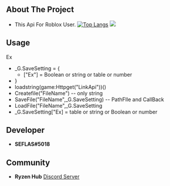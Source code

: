 ## About The Project
* This Api For Roblox User.
[![Top Langs](https://github-readme-stats.vercel.app/api/top-langs/?username=SEFLAS&layout=compact&theme=vision-friendly-dark)](https://github.com/anuraghazra/github-readme-stats)
![](https://cdn.discordapp.com/attachments/975219114937311265/996751893432909885/R.png)
## Usage
Ex 
- _G.SaveSetting = {
  - ["Ex"] = Boolean or string or table or number
- }
- loadstring(game:Httpget("LinkApi"))()
- Createfile("FileName") -- only string
- SaveFile("FileName",_G.SaveSetting) -- PathFIle and CallBack
- LoadFile("FileName",_G.SaveSetting
- _G.SaveSetting["Ex] = table or string or Boolean or number

## Developer
- **SEFLAS#5018**
## Community
- **Ryzen Hub** [Discord Server](https://discord.gg/nCRxx5czEh)
